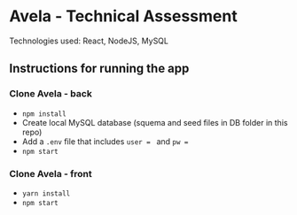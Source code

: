# Avela - Technical Assessment

Technologies used: React, NodeJS, MySQL

## Instructions for running the app

### Clone Avela - back
* `npm install`
* Create local MySQL database (squema and seed files in DB folder in this repo)
* Add a `.env` file that includes `user = ` and `pw = `
* `npm start`

### Clone Avela - front
* `yarn install`
* `npm start`
